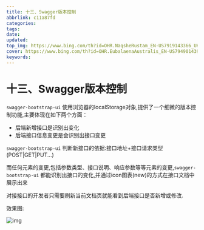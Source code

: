 ```yaml
---
title: 十三、Swagger版本控制
abbrlink: c11a87fd
categories: 
tags: 
date: 
updated: 
top_img: https://www.bing.com/th?id=OHR.NaqsheRustam_EN-US7919143366_UHD.jpg
cover: https://www.bing.com/th?id=OHR.EubalaenaAustralis_EN-US7949014397_UHD.jpg
keywords: 
---
```

# 十三、Swagger版本控制

`swagger-bootstrap-ui` 使用浏览器的localStorage对象,提供了一个细微的版本控制功能,主要体现在如下两个方面：

- 后端新增接口是识别出变化
- 后端接口信息变更是会识别出接口变更

`swagger-bootstrap-ui` 判断新接口的依据:接口地址+接口请求类型(POST|GET|PUT...)

而任何元素的变更,包括参数类型、接口说明、响应参数等等元素的变更,`swagger-bootstrap-ui` 都能识别出接口的变化,并通过icon图表(new)的方式在接口文档中展示出来

对接接口的开发者只需要刷新当前文档页就能看到后端接口是否新增或修改.

效果图:

![img](https://s3.uuu.ovh/imgs/2022/06/13/2f013920e08fa7d6.png)
